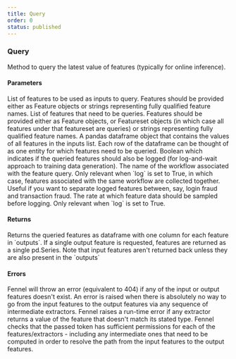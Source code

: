 ```yaml
---
title: Query
order: 0
status: published
---
```

### Query

<Divider>
<LeftSection>
Method to query the latest value of features (typically for online inference).

#### Parameters

<Expandable title="inputs" type="List[Union[Feature, str]]">
List of features to be used as inputs to query. Features should be provided 
either as Feature objects or strings representing fully qualified feature names.
</Expandable>

<Expandable title="outputs" type="List[Union[Featureset, Feature, str]]">
List of features that need to be queries. Features should be provided 
either as Feature objects, or Featureset objects (in which case all features under
that featureset are queries) or strings representing fully qualified feature names.
</Expandable>

<Expandable title="input_dataframe" type="pd.Dataframe">
A pandas dataframe object that contains the values of all features in the inputs
list. Each row of the dataframe can be thought of as one entity for which 
features need to be queried.
</Expandable>

<Expandable title="log" type="bool" defaultVal="False">
Boolean which indicates if the queried features should also be logged (for 
log-and-wait approach to training data generation).
</Expandable>

<Expandable title="workflow" type="str" defaultVal="'default'">
The name of the workflow associated with the feature query. Only relevant
when `log` is set to True, in which case, features associated with the same workflow
are collected together. Useful if you want to separate logged features between, say,
login fraud and transaction fraud.
</Expandable>

<Expandable title="sampling_rate" type="float" defaultVal="1.0">
The rate at which feature data should be sampled before logging. Only relevant
when `log` is set to True.
</Expandable>


#### Returns
<Expandable title="type" type="Union[pd.Dataframe, pd.Series]">
Returns the queried features as dataframe with one column for each feature 
in `outputs`. If a single output feature is requested, features are returned
as a single pd.Series. Note that input features aren't returned back unless
they are also present in the `outputs`
</Expandable>


#### Errors
<Expandable title="Unknown features">
Fennel will throw an error (equivalent to 404) if any of the input or output
features doesn't exist.
</Expandable>

<Expandable title="Resolution error">
An error is raised when there is absolutely no way to go from the input features
to the output features via any sequence of intermediate extractors.
</Expandable>

<Expandable title="Schema mismatch errors">
Fennel raises a run-time error if any extractor returns a value of the feature 
that doesn't match its stated type.
</Expandable>

<Expandable title="Authorization error">
Fennel checks that the passed token has sufficient permissions for each of the
features/extractors - including any intermediate ones that need to be computed
in order to resolve the path from the input features to the output features.
</Expandable>

</LeftSection>
<RightSection>
<pre snippet="api-reference/client/query#basic" status="success"
    message="Querying two features"></pre>
</RightSection>
</Divider>